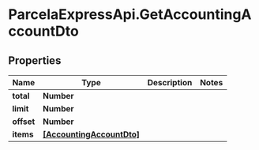 # ParcelaExpressApi.GetAccountingAccountDto

## Properties
Name | Type | Description | Notes
------------ | ------------- | ------------- | -------------
**total** | **Number** |  | 
**limit** | **Number** |  | 
**offset** | **Number** |  | 
**items** | [**[AccountingAccountDto]**](AccountingAccountDto.md) |  | 

